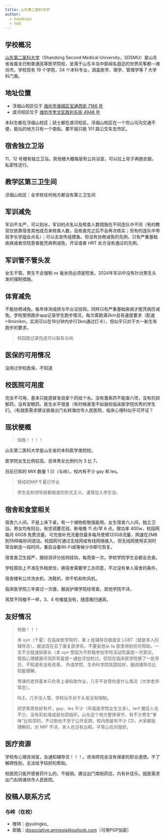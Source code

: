 ```yaml
---
title: 山东第二医科大学
author:
  - kaedeaya
  - 与岭
---
```


## 学校概况

[山东第二医科大学](https://www.sdsmu.edu.cn/)（Shandong Second Medical University，SDSMU）是山东省省属全日制普通高等医学院校，坐落于山东半岛中部闻名遐迩的世界风筝都—潍坊市。学校现有 19 个学院，34 个本科专业，涵盖医学、理学、管理学等 7 大学科门类。

## 地址位置

- 浮烟山校区位于 [潍坊市潍城区宝通西街 7166 号](https://amap.com/place/B02180IVUX)
- 虞河校区位于 [潍坊市奎文区胜利东街 4948 号](https://amap.com/place/B021802STL)

本科生都在浮烟山校区；硕士都在虞河校区。浮烟山校区在一个穷山沟沟交通不便，能玩的地方只有一个南街。要不就只能 101 路公交车去市区。

## 宿舍独立卫浴

11、12 号楼有独立卫浴。其他楼大概每层有公共浴室，可以拉上帘子再脱衣服，私密性还行。

## 教学区第三卫生间

浮烟山校区：全学校任何地方都没有第三卫生间

## 军训减免

军训不太严，可以划水，军训的点名以及核查人数措施在不同连队中不同（有的教官仅依靠宿舍其他成员来核查人数，且核查完之后不会再次核实；但有的连队中带班学长学姐会点名）；可以去宣传组摸鱼。但没有协商减免的先例。只有严重基础疾病或者住院患者能凭病例减免，开证或者 HRT 处方没有通过的先例。

## 军训管不管头发

女生不管。男生不会强制 xx 毫米但必须是短发。2024年军训中没有针对男生头发的强制措施。

## 体育减免

不能协商减免。每年体测成绩与毕业证挂钩。同样只有严重基础疾病才能凭病历减免。学校使用跑步app记录学生跑步情况，每次需跑满2km且有速度要求（配速<9min/km，实测可以在18分钟内步行2km通过打卡），但似乎只对于大一新生有跑步的要求。

> 校园跑记录伪造可以联系与岭

## 医保的可用情况

没用过学校医保，不知道

## 校医院可用度

完全不可用，基本只能感冒发烧拿个药挂个水。没有激素药不能查六项，没有抗抑郁药，没有安眠药。医生水平很差（有时候甚至不如我校临床医学院优秀的学生们。（有就医需求建议直接出门右转潍坊市人民医院，临床心理科似乎可开证？

## 现状梗概

> 快跑！！！！

山东第二医科大学是山东省的本科医学类院校。

医学院女生比例较高。总体男女比例约为 3 比 7。

目前已知的 MtX 数量 1 只（与岭）。校内有不少 gay 和 les。

> 曾经的MtF千夏已毕业

> 学生会和领导层都极度的形式主义，谨慎加入学生会。

## 宿舍和食堂相关

宿舍六人间，不是上床下桌，有一个储物柜勉强能用。女生宿舍六人间，独立卫浴。男女均有阳台。有空调要花钱，断电晚 11 点/早 6 点。限功率 400w，校园网每月 60GB 免费流量，可充值补充流量但最多每月使用120GB流量，网速在2MB到5MB每秒间波动。校园网可通过无线网或有线网络接入，但无线网使用实测时常会断连一段时间，重启设备Wi-Fi或等候少许即可恢复。

宿舍查卫生超严，跟综测评分挂钩挂钩，每周查一次。学校学院学生会都会去查。

学校原则上不准在外租房住，换宿舍需要学工办同意，不过没有单人宿舍的条件。

宿舍楼有公共洗衣机、洗鞋机、烘干机和吹风机。

临床医学院三年查过一次寝，据说护理学院经常查，其他学院不详。

宵禁不同楼不一样，3、4 号楼就没有，随意晚归通宵。

## 友好情况

> 快跑！！！
>
> 本 xyn（千夏）在临床医学院时，某 z 姓辅导员极度反 LGBT（就是本人的辅导员），据说现在去了康复医学系。不要妄想从 ta 那里得到任何帮助。一言不合就通知家长（本 xyn 曾因为不积极参加学校活动而喜提一次家访。曾因心理健康评测异常喜提一通批评加检讨。但现在临床医学院换了一批导员，不知道有没有改善。 外语学院、生命科学院氛围较好，据说辅导员比较能理解。
>
> 带课的老师基本只负责上课和改作业，几乎不会管你是什么情况（大学老师常态）。
>
> RLE，几乎没人管。学校似乎对于头发没有限制。
>
> 同学素质有好有坏，gay、les 不少（毕竟医学院女生又多）。terf 魔怔人也不少。没有彩虹墙或是社团组织。山东这个地方整体保守，有不少男生“爹味”比较浓的。不过倒也不至于公开反跨。校内倒是有不少 CD，大家都挺理解的。对 MtF 不详，本人也没有出柜。平常心应对就好。

## 医疗资源

学校有心理咨询室，会通知辅导员！！！。咨询师完全没有保密的职业道德。不了解跨性别，无法给予较好的帮助。

校医院只能开感冒药什么的，不报销。建议出门南街药店，内有补佳乐。就医需求出门右转潍坊市人民医院。

## 投稿人联系方式

### 与岭（在校）

- 推特：@yulingko_
- 邮箱：<dissociative.amnesia@outlook.com>（可用PGP加密）
